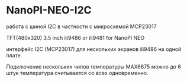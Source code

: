 # NanoPI-NEO-I2C

работа с шиной I2C в частности с микросхемой MCP23017

TFT(480x320) 3.5 inch ili9486 or ili9481  for NanoPI NEO

интерфейс I2C (MCP23017) для нескольких экранов ili9486
на одной плате.

Подключение нескольких чипов температуры MAX6675 можно до 6 штук
температура считывается со всех одновременно.
